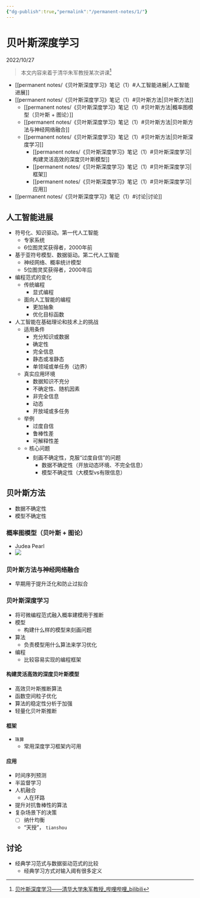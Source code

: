 ```yaml
---
{"dg-publish":true,"permalink":"/permanent-notes/1/"}
---
```



# 贝叶斯深度学习
2022/10/27

> 本文内容来着于清华朱军教授某次讲课[^1]

- [[permanent notes/《贝叶斯深度学习》笔记（1）#人工智能进展\|人工智能进展]]
- [[permanent notes/《贝叶斯深度学习》笔记（1）#贝叶斯方法\|贝叶斯方法]]
	- [[permanent notes/《贝叶斯深度学习》笔记（1）#贝叶斯方法\|概率图模型（贝叶斯 + 图论）]]
	- [[permanent notes/《贝叶斯深度学习》笔记（1）#贝叶斯方法\|贝叶斯方法与神经网络融合]]
	- [[permanent notes/《贝叶斯深度学习》笔记（1）#贝叶斯方法\|贝叶斯深度学习]]
		- [[permanent notes/《贝叶斯深度学习》笔记（1）#贝叶斯深度学习\|构建灵活高效的深度贝叶斯模型]]
		- [[permanent notes/《贝叶斯深度学习》笔记（1）#贝叶斯深度学习\|框架]]
		- [[permanent notes/《贝叶斯深度学习》笔记（1）#贝叶斯深度学习\|应用]]
- [[permanent notes/《贝叶斯深度学习》笔记（1）#讨论\|讨论]]

## 人工智能进展
- 符号化、知识驱动。第一代人工智能
	- 专家系统
	- 6位图灵奖获得者，2000年前
- 基于亚符号模型、数据驱动。第二代人工智能
	- 神经网络、概率统计模型
	- 5位图灵奖获得者，2000年后
- 编程范式的变化
	- 传统编程
		- 显式编程
	- 面向人工智能的编程
		- 更加抽象
		- 优化目标函数
- 人工智能在基础理论和技术上的挑战
	- 适用条件
		- 充分知识或数据
		- 确定性
		- 完全信息
		- 静态或准静态
		- 单领域或单任务（边界）
	- 真实应用环境
		- 数据知识不充分
		- 不确定性、随机因素
		- 非完全信息
		- 动态
		- 开放域或多任务
	- 举例
		- 过度自信
		- 鲁棒性差
		- 可解释性差
	- ⭐️ 核心问题
		- 刻画不确定性，克服“过度自信”的问题
			- 数据不确定性（开放动态环境、不完全信息）
			- 模型不确定性（大模型vs有限信息）

## 贝叶斯方法
- 数据不确定性
- 模型不确定性

### 概率图模型（贝叶斯 + 图论）
- Judea Pearl
- ![](https://cdn.jsdelivr.net/gh/jmwyf/pichosting@master/bayes.png)
### 贝叶斯方法与神经网络融合
- 早期用于提升泛化和防止过拟合

### 贝叶斯深度学习
- 将可微编程范式融入概率建模用于推断
- 模型
	- 构建什么样的模型来刻画问题
- 算法
	- 负责模型用什么算法来学习优化
- 编程
	- 比较容易实现的编程框架

#### 构建灵活高效的深度贝叶斯模型
- 高效贝叶斯推断算法
- 函数空间粒子优化
- 算法的稳定性分析于加强
- 轻量化贝叶斯推断

#### 框架
- `珠算`
	- 常用深度学习框架内可用

#### 应用
- 时间序列预测
- 半监督学习
- 人机融合
	- 人在环路
- 提升对抗鲁棒性的算法
- 复杂场景下的决策
	- [ ] 纳什均衡
	- “天授”， `tianshou`

## 讨论
- 经典学习范式与数据驱动范式的比较
	- 经典学习方式对输入阈有很多定义



[^1]:[贝叶斯深度学习——清华大学朱军教授_哔哩哔哩_bilibili](https://www.bilibili.com/video/BV1be411g7u7/?spm_id_from=333.337.search-card.all.click&vd_source=c2e29329f33c2e7eb04916d212234ad6)

